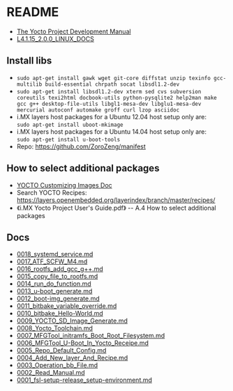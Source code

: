 # README

* [The Yocto Project Development Manual](https://www.yoctoproject.org/docs/1.5.1/dev-manual/dev-manual.html#dev-manual-intro)
* [L4.1.15_2.0.0_LINUX_DOCS](https://www.nxp.com/webapp/Download?colCode=L4.1.15_2.0.0-LINUX-DOCS&Parent_nodeId=1337695836026701499367&Parent_pageType=product&Parent_nodeId=1337695836026701499367&Parent_pageType=product)

## Install libs

* `sudo apt-get install gawk wget git-core diffstat unzip texinfo gcc-multilib build-essential chrpath socat libsdl1.2-dev`
* `sudo apt-get install libsdl1.2-dev xterm sed cvs subversion coreutils texi2html docbook-utils python-pysqlite2 help2man make gcc g++ desktop-file-utils libgl1-mesa-dev libglu1-mesa-dev mercurial autoconf automake groff curl lzop asciidoc`
* i.MX layers host packages for a Ubuntu 12.04 host setup only are:  
  `sudo apt-get install uboot-mkimage`
* i.MX layers host packages for a Ubuntu 14.04 host setup only are:  
  `sudo apt-get install u-boot-tools`
* Repo: https://github.com/ZoroZeng/manifest

## How to select additional packages

* [YOCTO Customizing Images Doc](https://www.yoctoproject.org/docs/1.5.1/dev-manual/dev-manual.html#usingpoky-extend-customimage)
* Search YOCTO Recipes: https://layers.openembedded.org/layerindex/branch/master/recipes/
* 《i.MX Yocto Project User's Guide.pdf》 -- A.4 How to select additional packages

## Docs

* [0018_systemd_service.md](docs/0018_systemd_service.md)
* [0017_ATF_SCFW_M4.md](docs/0017_ATF_SCFW_M4.md)
* [0016_rootfs_add_gcc_g++.md](docs/0016_rootfs_add_gcc_g++.md)
* [0015_copy_file_to_rootfs.md](docs/0015_copy_file_to_rootfs.md)
* [0014_run_do_function.md](docs/0014_run_do_function.md)
* [0013_u-boot_generate.md](docs/0013_u-boot_generate.md)
* [0012_boot-img_generate.md](docs/0012_boot-img_generate.md)
* [0011_bitbake_variable_override.md](docs/0011_bitbake_variable_override.md)
* [0010_bitbake_Hello-World.md](docs/0010_bitbake_Hello-World.md)
* [0009_YOCTO_SD_Image_Generate.md](docs/0009_YOCTO_SD_Image_Generate.md)
* [0008_Yocto_Toolchain.md](docs/0008_Yocto_Toolchain.md)
* [0007_MFGTool_initramfs_Boot_Root_Filesystem.md](docs/0007_MFGTool_initramfs_Boot_Root_Filesystem.md)
* [0006_MFGTool_U-Boot_In_Yocto_Receipe.md](docs/0006_MFGTool_U-Boot_In_Yocto_Receipe.md)
* [0005_Repo_Default_Config.md](docs/0005_Repo_Default_Config.md)
* [0004_Add_New_layer_And_Recipe.md](docs/0004_Add_New_layer_And_Recipe.md)
* [0003_Operation_bb_File.md](docs/0003_Operation_bb_File.md)
* [0002_Read_Manual.md](docs/0002_Read_Manual.md)
* [0001_fsl-setup-release_setup-environment.md](docs/0001_fsl-setup-release_setup-environment.md)
